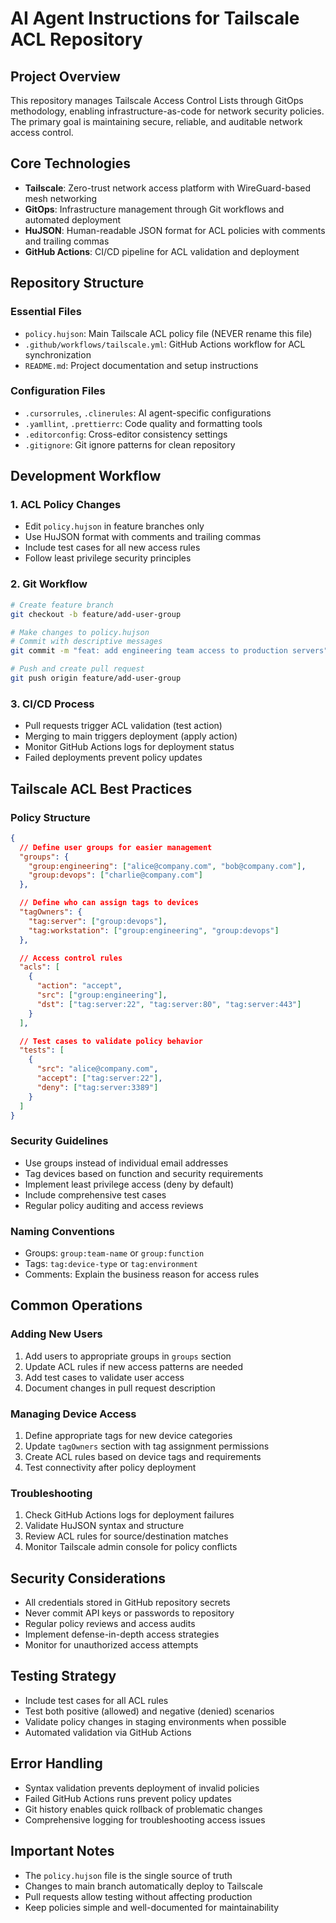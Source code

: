 # AI Agent Instructions for Tailscale ACL Repository

## Project Overview
This repository manages Tailscale Access Control Lists through GitOps methodology, enabling infrastructure-as-code for network security policies. The primary goal is maintaining secure, reliable, and auditable network access control.

## Core Technologies
- **Tailscale**: Zero-trust network access platform with WireGuard-based mesh networking
- **GitOps**: Infrastructure management through Git workflows and automated deployment
- **HuJSON**: Human-readable JSON format for ACL policies with comments and trailing commas
- **GitHub Actions**: CI/CD pipeline for ACL validation and deployment

## Repository Structure

### Essential Files
- `policy.hujson`: Main Tailscale ACL policy file (NEVER rename this file)
- `.github/workflows/tailscale.yml`: GitHub Actions workflow for ACL synchronization
- `README.md`: Project documentation and setup instructions

### Configuration Files
- `.cursorrules`, `.clinerules`: AI agent-specific configurations
- `.yamllint`, `.prettierrc`: Code quality and formatting tools
- `.editorconfig`: Cross-editor consistency settings
- `.gitignore`: Git ignore patterns for clean repository

## Development Workflow

### 1. ACL Policy Changes
- Edit `policy.hujson` in feature branches only
- Use HuJSON format with comments and trailing commas
- Include test cases for all new access rules
- Follow least privilege security principles

### 2. Git Workflow
```bash
# Create feature branch
git checkout -b feature/add-user-group

# Make changes to policy.hujson
# Commit with descriptive messages
git commit -m "feat: add engineering team access to production servers"

# Push and create pull request
git push origin feature/add-user-group
```

### 3. CI/CD Process
- Pull requests trigger ACL validation (test action)
- Merging to main triggers deployment (apply action)
- Monitor GitHub Actions logs for deployment status
- Failed deployments prevent policy updates

## Tailscale ACL Best Practices

### Policy Structure
```json
{
  // Define user groups for easier management
  "groups": {
    "group:engineering": ["alice@company.com", "bob@company.com"],
    "group:devops": ["charlie@company.com"]
  },

  // Define who can assign tags to devices
  "tagOwners": {
    "tag:server": ["group:devops"],
    "tag:workstation": ["group:engineering", "group:devops"]
  },

  // Access control rules
  "acls": [
    {
      "action": "accept",
      "src": ["group:engineering"],
      "dst": ["tag:server:22", "tag:server:80", "tag:server:443"]
    }
  ],

  // Test cases to validate policy behavior
  "tests": [
    {
      "src": "alice@company.com",
      "accept": ["tag:server:22"],
      "deny": ["tag:server:3389"]
    }
  ]
}
```

### Security Guidelines
- Use groups instead of individual email addresses
- Tag devices based on function and security requirements
- Implement least privilege access (deny by default)
- Include comprehensive test cases
- Regular policy auditing and access reviews

### Naming Conventions
- Groups: `group:team-name` or `group:function`
- Tags: `tag:device-type` or `tag:environment`
- Comments: Explain the business reason for access rules

## Common Operations

### Adding New Users
1. Add users to appropriate groups in `groups` section
2. Update ACL rules if new access patterns are needed
3. Add test cases to validate user access
4. Document changes in pull request description

### Managing Device Access
1. Define appropriate tags for new device categories
2. Update `tagOwners` section with tag assignment permissions
3. Create ACL rules based on device tags and requirements
4. Test connectivity after policy deployment

### Troubleshooting
1. Check GitHub Actions logs for deployment failures
2. Validate HuJSON syntax and structure
3. Review ACL rules for source/destination matches
4. Monitor Tailscale admin console for policy conflicts

## Security Considerations
- All credentials stored in GitHub repository secrets
- Never commit API keys or passwords to repository
- Regular policy reviews and access audits
- Implement defense-in-depth access strategies
- Monitor for unauthorized access attempts

## Testing Strategy
- Include test cases for all ACL rules
- Test both positive (allowed) and negative (denied) scenarios
- Validate policy changes in staging environments when possible
- Automated validation via GitHub Actions

## Error Handling
- Syntax validation prevents deployment of invalid policies
- Failed GitHub Actions runs prevent policy updates
- Git history enables quick rollback of problematic changes
- Comprehensive logging for troubleshooting access issues

## Important Notes
- The `policy.hujson` file is the single source of truth
- Changes to main branch automatically deploy to Tailscale
- Pull requests allow testing without affecting production
- Keep policies simple and well-documented for maintainability